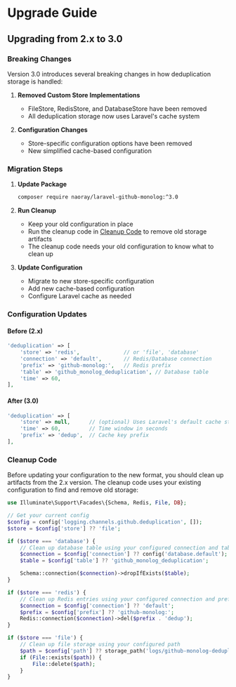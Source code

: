 # Upgrade Guide

## Upgrading from 2.x to 3.0

### Breaking Changes

Version 3.0 introduces several breaking changes in how deduplication storage is handled:

1. **Removed Custom Store Implementations**
   - FileStore, RedisStore, and DatabaseStore have been removed
   - All deduplication storage now uses Laravel's cache system

2. **Configuration Changes**
   - Store-specific configuration options have been removed
   - New simplified cache-based configuration

### Migration Steps

1. **Update Package**
   ```bash
   composer require naoray/laravel-github-monolog:^3.0
   ```

2. **Run Cleanup**
   - Keep your old configuration in place
   - Run the cleanup code in [Cleanup Code](#cleanup-code) to remove old storage artifacts
   - The cleanup code needs your old configuration to know what to clean up

3. **Update Configuration**
   - Migrate to new store-specific configuration
   - Add new cache-based configuration
   - Configure Laravel cache as needed

### Configuration Updates

#### Before (2.x)
```php
'deduplication' => [
    'store' => 'redis',              // or 'file', 'database'
    'connection' => 'default',       // Redis/Database connection
    'prefix' => 'github-monolog:',   // Redis prefix
    'table' => 'github_monolog_deduplication', // Database table
    'time' => 60,
],
```

#### After (3.0)
```php
'deduplication' => [
    'store' => null,      // (optional) Uses Laravel's default cache store
    'time' => 60,         // Time window in seconds
    'prefix' => 'dedup',  // Cache key prefix
],
```

### Cleanup Code

Before updating your configuration to the new format, you should clean up artifacts from the 2.x version. The cleanup code uses your existing configuration to find and remove old storage:

```php
use Illuminate\Support\Facades\{Schema, Redis, File, DB};

// Get your current config
$config = config('logging.channels.github.deduplication', []);
$store = $config['store'] ?? 'file';

if ($store === 'database') {
    // Clean up database table using your configured connection and table name
    $connection = $config['connection'] ?? config('database.default');
    $table = $config['table'] ?? 'github_monolog_deduplication';

    Schema::connection($connection)->dropIfExists($table);
}

if ($store === 'redis') {
    // Clean up Redis entries using your configured connection and prefix
    $connection = $config['connection'] ?? 'default';
    $prefix = $config['prefix'] ?? 'github-monolog:';
    Redis::connection($connection)->del($prefix . 'dedup');
}

if ($store === 'file') {
    // Clean up file storage using your configured path
    $path = $config['path'] ?? storage_path('logs/github-monolog-deduplication.log');
    if (File::exists($path)) {
        File::delete($path);
    }
}
```
